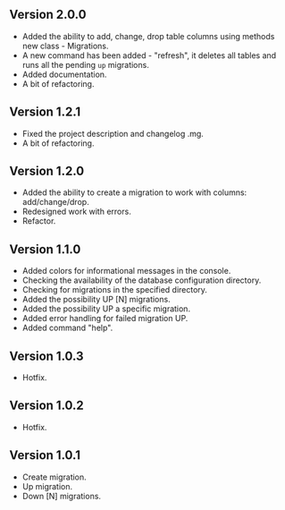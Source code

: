 ## Version 2.0.0
- Added the ability to add, change, drop table columns using methods new class - Migrations.
- A new command has been added - "refresh", it deletes all tables and runs all the pending `up` migrations.
- Added documentation.
- A bit of refactoring.

## Version 1.2.1
- Fixed the project description and changelog .mg.
- A bit of refactoring.

## Version 1.2.0
- Added the ability to create a migration to work with columns: add/change/drop.
- Redesigned work with errors.
- Refactor.

## Version 1.1.0
- Added colors for informational messages in the console.
- Checking the availability of the database configuration directory.
- Checking for migrations in the specified directory.
- Added the possibility UP [N] migrations.
- Added the possibility UP a specific migration.
- Added error handling for failed migration UP.
- Added command "help".

## Version 1.0.3
- Hotfix.

## Version 1.0.2
- Hotfix.

## Version 1.0.1
- Create migration.
- Up migration.
- Down [N] migrations.